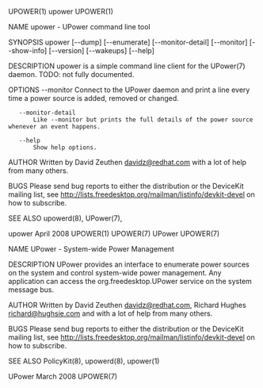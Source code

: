 UPOWER(1)                                       upower                                       UPOWER(1)

NAME
       upower - UPower command line tool

SYNOPSIS
       upower [--dump] [--enumerate] [--monitor-detail] [--monitor] [--show-info] [--version]
              [--wakeups] [--help]

DESCRIPTION
       upower is a simple command line client for the UPower(7) daemon. TODO: not fully documented.

OPTIONS
       --monitor
           Connect to the UPower daemon and print a line every time a power source is added, removed
           or changed.

       --monitor-detail
           Like --monitor but prints the full details of the power source whenever an event happens.

       --help
           Show help options.

AUTHOR
       Written by David Zeuthen <davidz@redhat.com> with a lot of help from many others.

BUGS
       Please send bug reports to either the distribution or the DeviceKit mailing list, see
       http://lists.freedesktop.org/mailman/listinfo/devkit-devel on how to subscribe.

SEE ALSO
       upowerd(8), UPower(7),

upower                                        April 2008                                     UPOWER(1)
UPOWER(7)                                       UPower                                       UPOWER(7)

NAME
       UPower - System-wide Power Management

DESCRIPTION
       UPower provides an interface to enumerate power sources on the system and control system-wide
       power management. Any application can access the org.freedesktop.UPower service on the system
       message bus.

AUTHOR
       Written by David Zeuthen <davidz@redhat.com>, Richard Hughes <richard@hughsie.com> and with a
       lot of help from many others.

BUGS
       Please send bug reports to either the distribution or the DeviceKit mailing list, see
       http://lists.freedesktop.org/mailman/listinfo/devkit-devel on how to subscribe.

SEE ALSO
       PolicyKit(8), upowerd(8), upower(1)

UPower                                        March 2008                                     UPOWER(7)
